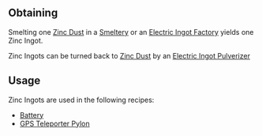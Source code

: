
## Obtaining
Smelting one [Zinc Dust](https://github.com/Slimefun/Slimefun4/wiki/Zinc-Dust) in a [Smeltery](https://github.com/Slimefun/Slimefun4/wiki/Smeltery) or an [Electric Ingot Factory](https://github.com/Slimefun/Slimefun4/wiki/Electric-Ingot-Factory) yields one Zinc Ingot.<br>

Zinc Ingots can be turned back to [Zinc Dust](https://github.com/Slimefun/Slimefun4/wiki/Zinc-Dust) by an [Electric Ingot Pulverizer](https://github.com/Slimefun/Slimefun4/wiki/Electric-Ingot-Pulverizer)

## Usage

Zinc Ingots are used in the following recipes:
* [Battery](https://github.com/Slimefun/Slimefun4/wiki/Technical-Components)
* [GPS Teleporter Pylon](https://github.com/Slimefun/Slimefun4/wiki/GPS-Teleporter-Pylon)
